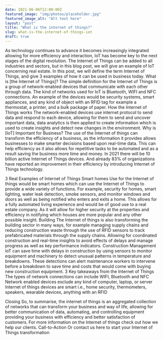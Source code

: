 ```yaml
---
date: 2021-06-06T12:00:00Z
featured_image: "img/photos/placeholder.jpg"
featured_image_alt: "Alt text here"
layout: "post"
title: "What is the internet of things?"
slug: what-is-the-internet-of-things-iot
draft: true
---
```


As technology continues to advance it becomes increasingly integrated allowing for more efficiency and interaction, IoT has become key to the next stages of the digital revolution. The Internet of Things can be added to all industries and sectors, but in this blog post, we will give an example of IoT concerning real estate. In this post, we will define the term Internet of Things, and give 3 examples of how it can be used in business today.
What is [the Internet of Things]?
The simple definition for the Internet of Things is a group of network-enabled devices that communicate with each other through data. The kind of networks used for IoT is Bluetooth, WIFI and NFC connections. An example of the devices would be security systems, smart appliances, and any kind of object with an RFID tag for example a thermostat, a printer, and a bulk package of paper.
How the Internet of Things works
The network-enabled devices use internet protocol to send data and respond to each device, allowing for them to send and uncover important data, data analytics is then applied to create information which is used to create insights and detect new changes in the environment.
Why is [IoT] Important for Business?
The use of the Internet of things can transform the efficiency of a business, as the information it provides allows businesses to make smarter decisions based upon real-time data.  This can help efficiency as it also allows for repetitive tasks to be automated and as a result saving the business more time and money. In 2021 there will be 10 billion active Internet of Things devices. And already 83% of organizations have reported an improvement in their efficiency by introducing Internet of Things technology.

3 Real Examples of Internet of Things
Smart homes
Use for the Internet of things would be smart homes which can use the Internet of Things to provide a wide variety of functions. For example, security for homes, smart lighting, water leak detection, smoke sensors, and monitor windows and doors as well as being notified who enters and exits a home. This allows for a fully automated living experience and would be of good use to a real estate company. As it will allow for higher security at the properties and efficiency in notifying which houses are more popular and any other possible insight.
Building
The Internet of things is also transforming the building sector in many ways, for example managing supply chains and reducing construction waste through the use of RFID sensors to track prefabricated materials through the supply chains. Allowing for coordinated construction and real-time insights to avoid effects of delays and manage progress as well as key performance indicators.
Construction Management
IoT can save time with delays in construction by using sensors to monitor equipment and machinery to detect unusual patterns in temperature and breakdowns. These detections can alert maintenance workers to intervene before a breakdown to save time and costs that would come with buying new construction equipment.
3 Key takeaways from the Internet of Things
The types of network connections can include WIFI, Bluetooth and NFC
Network enabled devices exclude any kind of computer, laptop, or server
Internet of things devices are smart i.e., home security, thermometers, speakers, wearable devices, anything with an RFID



Closing
So, to summarise, the internet of things is an aggregated collection of networks that can transform your business and way of life, allowing for better communication of data, automating, and controlling equipment providing your business with efficiency and better satisfaction of customers. For more information on the Internet of things check out how we help our clients.
Call-to-Action
Or contact us here to start your Internet of Things transformation
